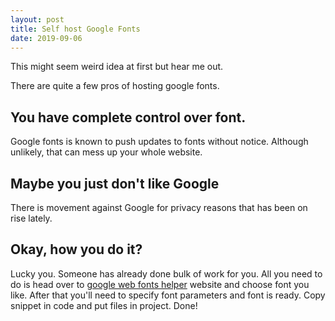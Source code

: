 ```yaml
---
layout: post
title: Self host Google Fonts
date: 2019-09-06
---
```


This might seem weird idea at first but hear me out.

There are quite a few pros of hosting google fonts.

## You have complete control over font.

Google fonts is known to push updates to fonts without notice. Although unlikely, that can mess up your whole website.

## Maybe you just don't like Google

There is movement against Google for privacy reasons that has been on rise lately.

## Okay, how you do it?

Lucky you. Someone has already done bulk of work for you. All you need to do is head over to [google web fonts helper](https://google-webfonts-helper.herokuapp.com/fonts) website and choose font you like. After that you'll need to specify font parameters and font is ready. Copy snippet in code and put files in project. Done!
